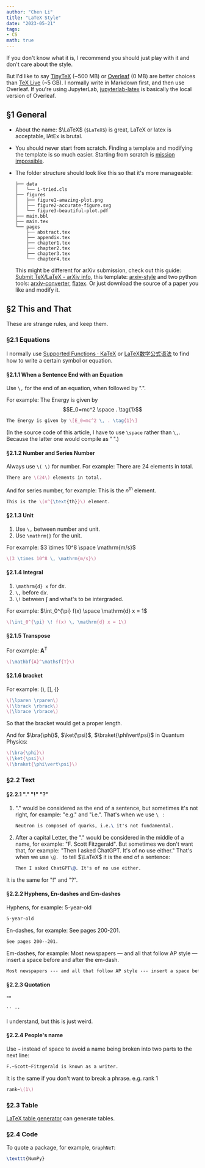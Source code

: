 ```yaml
---
author: "Chen Li"
title: "LaTeX Style"
date: "2023-05-21"
tags: 
- CS
math: true
---
```


If you don't know what it is, I recommend you should just play with it and don't care about the style. 

But I'd like to say [TinyTeX](https://github.com/rstudio/tinytex) (~500 MB) or [Overleaf](https://www.overleaf.com/) (0 MB) are better choices than [TeX Live](https://www.tug.org/texlive/) (~5 GB). I normally write in Markdown first, and then use Overleaf. If you're using JupyterLab, [jupyterlab-latex](https://github.com/jupyterlab/jupyterlab-latex) is basically the local version of Overleaf.

## §1 General

- About the name: $\LaTeX$ (`$LaTeX$`) is great, LaTeX or latex is acceptable, lAtEx is brutal.

- You should never start from scratch. Finding a template and modifying the template is so much easier. Starting from scratch is [mission impossible](https://www.imdb.com/title/tt0117060/).

- The folder structure should look like this so that it's more manageable:

    ```
    ├── data
    │   └── i-tried.cls
    ├── figures
    │   ├── figure1-amazing-plot.png
    │   ├── figure2-accurate-figure.svg
    │   └── figure3-beautiful-plot.pdf
    ├── main.bbl
    ├── main.tex
    └── pages
        ├── abstract.tex
        ├── appendix.tex
        ├── chapter1.tex
        ├── chapter2.tex
        ├── chapter3.tex
        └── chapter4.tex
    ```

    This might be different for arXiv submission, check out this guide: [Submit TeX/LaTeX - arXiv info](https://info.arxiv.org/help/submit_tex.html), this template: [arxiv-style](https://github.com/kourgeorge/arxiv-style) and two python tools: [arxiv-converter](https://github.com/sdatkinson/arxiv-converter), [flatex](https://github.com/johnjosephhorton/flatex). Or just download the source of a paper you like and modify it.

## §2 This and That

These are strange rules, and keep them.

### §2.1 Equations

I normally use [Supported Functions · KaTeX](https://katex.org/docs/supported.html) or [LaTeX数学公式语法](https://www.wolai.com/wolai/egjDbHiAfGfJmwR972fcEW) to find how to write a certain symbol or equation.

#### §2.1.1 When a Sentence End with an Equation

Use `\,` for the end of an equation, when followed by ".".

For example: The Energy is given by $$E_0=mc^2 \space . \tag{1}$$

```LaTeX
The Energy is given by \[E_0=mc^2 \, . \tag{1}\]
```

(In the source code of this article, I have to use `\space` rather than `\,`. Because the latter one would compile as "$\,$".)

#### §2.1.2 Number and Series Number

Always use `\( \)` for number. For example: There are $24$ elements in total.

```LaTeX
There are \(24\) elements in total.
```

And for series number, for example: This is the $n^{\text{th}}$ element.

```LaTeX
This is the \(n^{\text{th}}\) element.
```

#### §2.1.3 Unit

1. Use `\,` between number and unit. 
2. Use `\mathrm{}` for the unit.

For example: $3 \times 10^8 \space \mathrm{m/s}$

```LaTeX
\(3 \times 10^8 \, \mathrm{m/s}\)
```

#### §2.1.4 Integral

1. `\mathrm{d} x` for $\mathrm{d} x$.
2. `\,` before $\mathrm{d}x$.
3. `\!` between $\int$ and what's to be intergraded.

For example: $\int_0^{\pi} f(x) \space \mathrm{d} x = 1$

```LaTex
\(\int_0^{\pi} \! f(x) \, \mathrm{d} x = 1\)
```

#### §2.1.5  Transpose

For example: $\mathbf{A}^\mathsf{T}$

```LaTeX
\(\mathbf{A}^\mathsf{T}\)
```

#### §2.1.6  bracket

For example: $\lparen \rparen$, $\lbrack \rbrack$, $\lbrace \rbrace$

```LaTeX
\(\lparen \rparen\)
\(\lbrack \rbrack\)
\(\lbrace \rbrace\)
```

So that the bracket would get a proper length.

And for $\bra{\phi}$, $\ket{\psi}$, $\braket{\phi\vert\psi}$ in Quantum Physics:

```LaTeX
\(\bra{\phi}\)
\(\ket{\psi}\)
\(\braket{\phi\vert\psi}\)
```


### §2.2 Text

#### §2.2.1 "." "!" "?"

1. "." would be considered as the end of a sentence, but sometimes it's not right, for example: "e.g." and "i.e.". That's when we use `\ ` :

	```LaTeX
    Neutron is composed of quarks, i.e.\ it's not fundamental.
    ```

2. After a capital Letter, the "." would be considered in the middle of a name, for example: "F. Scott Fitzgerald". But sometimes we don't want that, for example: "Then I asked ChatGPT. It's of no use either." That's when we use `\@. ` to tell $\LaTeX$ it is the end of a sentence:

    ```LaTeX
    Then I asked ChatGPT\@. It's of no use either.
    ```

It is the same for "!" and "?".

#### §2.2.2 Hyphens, En-dashes and Em-dashes

Hyphens, for example: 5-year-old

```LaTeX
5-year-old
```

En-dashes, for example: See pages 200-201.

```LaTeX
See pages 200--201.
```

Em-dashes, for example: Most newspapers — and all that follow AP style — insert a space before and after the em-dash.

```LaTeX
Most newspapers --- and all that follow AP style --- insert a space before and after the em-dash.
```

#### §2.2.3 Quotation

""
```LaTeX
`` ''
```

I understand, but this is just weird.

#### §2.2.4 People's name

Use `~` instead of space to avoid a name being broken into two parts to the next line:

```LaTeX
F.~Scott~Fitzgerald is known as a writer.
```

It is the same if you don't want to break a phrase. e.g. rank $1$

```LaTeX
rank~\(1\)
```

### §2.3 Table

[LaTeX table generator](https://www.tablesgenerator.com/) can generate tables.

### §2.4 Code

To quote a package, for example, $\texttt{GraphNeT}$:

```LaTeX
\texttt{NumPy}
```